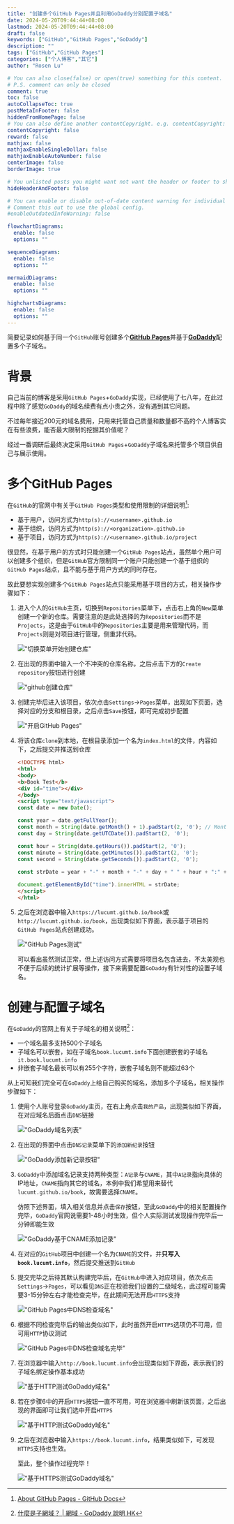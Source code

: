 ```yaml
---
title: "创建多个GitHub Pages并且利用GoDaddy分别配置子域名"
date: 2024-05-20T09:44:44+08:00
lastmod: 2024-05-20T09:44:44+08:00
draft: false
keywords: ["GitHub","GitHub Pages","GoDaddy"]
description: ""
tags: ["GitHub","GitHub Pages"]
categories: ["个人博客","其它"]
author: "Rosen Lu"

# You can also close(false) or open(true) something for this content.
# P.S. comment can only be closed
comment: true
toc: false
autoCollapseToc: true
postMetaInFooter: false
hiddenFromHomePage: false
# You can also define another contentCopyright. e.g. contentCopyright: "This is another copyright."
contentCopyright: false
reward: false
mathjax: false
mathjaxEnableSingleDollar: false
mathjaxEnableAutoNumber: false
centerImage: false
borderImage: true

# You unlisted posts you might want not want the header or footer to show
hideHeaderAndFooter: false

# You can enable or disable out-of-date content warning for individual post.
# Comment this out to use the global config.
#enableOutdatedInfoWarning: false

flowchartDiagrams:
  enable: false
  options: ""

sequenceDiagrams: 
  enable: false
  options: ""

mermaidDiagrams: 
  enable: false
  options: ""

highchartsDiagrams: 
  enable: false
  options: ""
---
```


简要记录如何基于同一个`GitHub`账号创建多个[**GitHub Pages**](https://pages.github.com/)并基于[**GoDaddy**](https://www.godaddy.com/)配置多个子域名。

<!--more-->

# 背景

自己当前的博客是采用`GitHub Pages`+`GoDaddy`实现，已经使用了七八年，在此过程中除了感觉`GoDaddy`的域名续费有点小贵之外，没有遇到其它问题。

不过每年接近200元的域名费用，只用来托管自己质量和数量都不高的个人博客实在有些浪费，能否最大限制的挖掘其价值呢？

经过一番调研后最终决定采用`GitHub Pages`+`GoDaddy`子域名来托管多个项目供自己与展示使用。

# 多个GitHub Pages

在`GitHub`的官网中有关于`GitHub Pages`类型和使用限制的详细说明[^1]:

* 基于用户，访问方式为`http(s)://<username>.github.io`
* 基于组织，访问方式为`http(s)://<organization>.github.io`
* 基于项目，访问方式为`http(s)://<username>.github.io/project`

很显然，在基于用户的方式时只能创建一个`GitHub Pages`站点，虽然单个用户可以创建多个组织，但是`GitHub`官方限制同一个账户只能创建一个基于组织的`GitHub Pages`站点，且不能与基于用户方式的同时存在。

故此要想实现创建多个`GitHub Pages`站点只能采用基于项目的方式，相关操作步骤如下：

1. 进入个人的`GitHub`主页，切换到`Repositories`菜单下，点击右上角的`New`菜单创建一个新的仓库。需要注意的是此处选择的为`Repositories`而不是`Projects`，这是由于`GitHub`中的`Repositories`主要是用来管理代码，而`Projects`则是对项目进行管理，侧重非代码。

   !["切换菜单开始创建仓库"](/blog_img/github/create-multiple-github-pages-and-config-godaddy-subdomain/github-switch-to-create-new-repository.png "切换菜单开始创建仓库") 

2. 在出现的界面中输入一个不冲突的仓库名称，之后点击下方的`Create repository`按钮进行创建

   !["github创建仓库"](/blog_img/github/create-multiple-github-pages-and-config-godaddy-subdomain/create-github-repository.png "github创建仓库") 

3. 创建完毕后进入该项目，依次点击`Settings`->`Pages`菜单，出现如下页面，选择对应的分支和根目录，之后点击`Save`按钮，即可完成初步配置

   !["开启GitHub Pages"](/blog_img/github/create-multiple-github-pages-and-config-godaddy-subdomain/enable-github-pages.png "开启GitHub Pages") 

4. 将该仓库`clone`到本地，在根目录添加一个名为`index.html`的文件，内容如下，之后提交并推送到仓库

   ```html
   <!DOCTYPE html>
   <html>
   <body>
   <b>Book Test</b> 
   <div id="time"></div>
   </body>
   <script type="text/javascript">
   const date = new Date();
   
   const year = date.getFullYear();
   const month = String(date.getMonth() + 1).padStart(2, '0'); // Month is 0-based
   const day = String(date.getUTCDate()).padStart(2, '0');
   
   const hour = String(date.getHours()).padStart(2, '0');
   const minute = String(date.getMinutes()).padStart(2, '0');
   const second = String(date.getSeconds()).padStart(2, '0');
           
   const strDate = year + "-" + month + "-" + day + " " + hour + ":" + minute + ":" + second;
   
   document.getElementById("time").innerHTML = strDate;
   </script>
   </html>
   ```

5. 之后在浏览器中输入`https://lucumt.github.io/book`或`http://lucumt.github.io/book`，出现类似如下界面，表示基于项目的`GitHub Pages`站点创建成功。

   !["GitHub Pages测试"](/blog_img/github/create-multiple-github-pages-and-config-godaddy-subdomain/github-pages-test.png "GitHub Pages测试") 

   可以看出虽然测试正常，但上述访问方式需要将项目名包含进去，不太美观也不便于后续的统计扩展等操作，接下来需要配置`GoDaddy`有针对性的设置子域名。

# 创建与配置子域名

在`GoDaddy`的官网上有关于子域名的相关说明[^2]：

* 一个域名最多支持500个子域名
* 子域名可以嵌套，如在子域名`book.lucumt.info`下面创建嵌套的子域名`it.book.lucumt.info`
* 非嵌套子域名最长可以有255个字符，嵌套子域名则不能超过63个

从上可知我们完全可在`GoDaddy`上给自己购买的域名，添加多个子域名，相关操作步骤如下：

1. 使用个人账号登录`GoDaddy`主页，在右上角点击`我的产品`，出现类似如下界面，在对应域名后面点击`DNS`链接

   !["GoDaddy域名列表"](/blog_img/github/create-multiple-github-pages-and-config-godaddy-subdomain/godaddy-product-list-page.png "GoDaddy域名列表") 

2. 在出现的界面中点击`DNS记录`菜单下的`添加新纪录`按钮

   !["GoDaddy添加新记录按钮"](/blog_img/github/create-multiple-github-pages-and-config-godaddy-subdomain/godaddy-add-records-button.png "GoDaddy添加新记录按钮") 

3. `GoDaddy`中添加域名记录支持两种类型：`A记录`与`CNAME`，其中`A记录`指向具体的IP地址，`CNAME`指向其它的域名，本例中我们希望用来替代`lucumt.github.io/book`，故需要选择`CNAME`。

   仿照下述界面，填入相关信息并点击`保存`按钮，至此`GoDaddy`中的相关配置操作完毕，`GoDaddy`官网说需要1-48小时生效，但个人实际测试发现操作完毕后一分钟即能生效

   !["GoDaddy基于CNAME添加记录"](/blog_img/github/create-multiple-github-pages-and-config-godaddy-subdomain/godaddy-add-cname-record.png "GoDaddy基于CNAME添加记录") 

4. 在对应的`GitHub`项目中创建一个名为`CNAME`的文件，并**只写入`book.lucumt.info`**，然后提交推送到`GitHub`

5. 提交完毕之后待其默认构建完毕后，在`GitHub`中进入对应项目，依次点击`Settings`->`Pages`，可以看见`DNS`正在校验我们设置的二级域名，此过程可能需要3-15分钟左右才能检查完毕，在此期间无法开启`HTTPS`支持

   !["GitHub Pages中DNS检查域名"](/blog_img/github/create-multiple-github-pages-and-config-godaddy-subdomain/github-pages-dns-check-in-progress.png "GitHub Pages中DNS检查域名") 

6. 根据不同检查完毕后的输出类似如下，此时虽然开启`HTTPS`选项仍不可用，但可用`HTTP`协议测试

   !["GitHub Pages中DNS检查域名完毕"](/blog_img/github/create-multiple-github-pages-and-config-godaddy-subdomain/github-pages-dns-check-finished.png "GitHub Pages中DNS检查域名完毕") 

7. 在浏览器中输入`http://book.lucumt.info`会出现类似如下界面，表示我们的子域名绑定操作基本成功

   !["基于HTTP测试GoDaddy域名"](/blog_img/github/create-multiple-github-pages-and-config-godaddy-subdomain/github-pages-godaddy-http-test.png "基于HTTP测试GoDaddy域名") 

8. 若在步骤6中的开启`HTTPS`按钮一直不可用，可在浏览器中刷新该页面，之后出现的界面即可让我们选中开启`HTTPS`

   !["基于HTTP测试GoDaddy域名"](/blog_img/github/create-multiple-github-pages-and-config-godaddy-subdomain/github-pages-enable-https.png "基于HTTP测试GoDaddy域名") 

9. 之后在浏览器中输入`https://book.lucumt.info`，结果类似如下，可发现`HTTPS`支持也生效。

   至此，整个操作过程完毕！

   !["基于HTTPS测试GoDaddy域名"](/blog_img/github/create-multiple-github-pages-and-config-godaddy-subdomain/github-pages-godaddy-https-test.png "基于HTTPS测试GoDaddy域名") 

[^1]: [About GitHub Pages - GitHub Docs](https://docs.github.com/en/pages/getting-started-with-github-pages/about-github-pages#types-of-github-pages-sites)
[^2]: [什麼是子網域？ | 網域 - GoDaddy 說明 HK](https://hk.godaddy.com/help/what-is-a-subdomain-296)